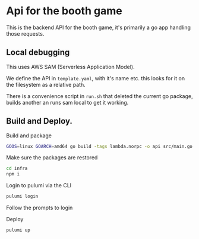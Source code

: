# Api for the booth game

This is the backend API for the booth game, it's primarily a go app handling those requests.

## Local debugging

This uses AWS SAM (Serverless Application Model).

We define the API in `template.yaml`, with it's name etc. this looks for it on the filesystem as a relative path.

There is a convenience script in `run.sh` that deleted the current go package, builds another an runs sam local to get it working.

## Build and Deploy.

Build and package

```sh
GOOS=linux GOARCH=amd64 go build -tags lambda.norpc -o api src/main.go && zip api.zip api
```

Make sure the packages are restored

```sh
cd infra
npm i
```

Login to pulumi via the CLI

```sh
pulumi login
```

Follow the prompts to login

Deploy

```sh
pulumi up
```